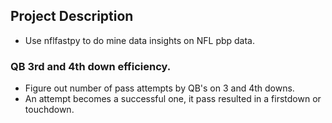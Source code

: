 ## Project Description

* Use nflfastpy to do mine data insights on NFL pbp data.

### QB 3rd and 4th down efficiency.

* Figure out number of pass attempts by QB's on 3 and 4th downs.
* An attempt becomes a successful one, it pass resulted in a firstdown or touchdown.
